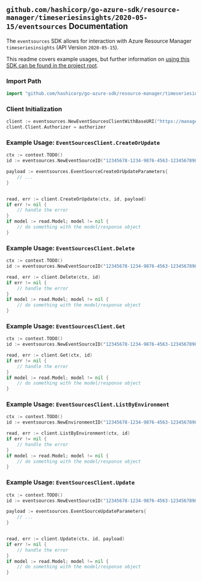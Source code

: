 
## `github.com/hashicorp/go-azure-sdk/resource-manager/timeseriesinsights/2020-05-15/eventsources` Documentation

The `eventsources` SDK allows for interaction with Azure Resource Manager `timeseriesinsights` (API Version `2020-05-15`).

This readme covers example usages, but further information on [using this SDK can be found in the project root](https://github.com/hashicorp/go-azure-sdk/tree/main/docs).

### Import Path

```go
import "github.com/hashicorp/go-azure-sdk/resource-manager/timeseriesinsights/2020-05-15/eventsources"
```


### Client Initialization

```go
client := eventsources.NewEventSourcesClientWithBaseURI("https://management.azure.com")
client.Client.Authorizer = authorizer
```


### Example Usage: `EventSourcesClient.CreateOrUpdate`

```go
ctx := context.TODO()
id := eventsources.NewEventSourceID("12345678-1234-9876-4563-123456789012", "example-resource-group", "environmentName", "eventSourceName")

payload := eventsources.EventSourceCreateOrUpdateParameters{
	// ...
}


read, err := client.CreateOrUpdate(ctx, id, payload)
if err != nil {
	// handle the error
}
if model := read.Model; model != nil {
	// do something with the model/response object
}
```


### Example Usage: `EventSourcesClient.Delete`

```go
ctx := context.TODO()
id := eventsources.NewEventSourceID("12345678-1234-9876-4563-123456789012", "example-resource-group", "environmentName", "eventSourceName")

read, err := client.Delete(ctx, id)
if err != nil {
	// handle the error
}
if model := read.Model; model != nil {
	// do something with the model/response object
}
```


### Example Usage: `EventSourcesClient.Get`

```go
ctx := context.TODO()
id := eventsources.NewEventSourceID("12345678-1234-9876-4563-123456789012", "example-resource-group", "environmentName", "eventSourceName")

read, err := client.Get(ctx, id)
if err != nil {
	// handle the error
}
if model := read.Model; model != nil {
	// do something with the model/response object
}
```


### Example Usage: `EventSourcesClient.ListByEnvironment`

```go
ctx := context.TODO()
id := eventsources.NewEnvironmentID("12345678-1234-9876-4563-123456789012", "example-resource-group", "environmentName")

read, err := client.ListByEnvironment(ctx, id)
if err != nil {
	// handle the error
}
if model := read.Model; model != nil {
	// do something with the model/response object
}
```


### Example Usage: `EventSourcesClient.Update`

```go
ctx := context.TODO()
id := eventsources.NewEventSourceID("12345678-1234-9876-4563-123456789012", "example-resource-group", "environmentName", "eventSourceName")

payload := eventsources.EventSourceUpdateParameters{
	// ...
}


read, err := client.Update(ctx, id, payload)
if err != nil {
	// handle the error
}
if model := read.Model; model != nil {
	// do something with the model/response object
}
```
